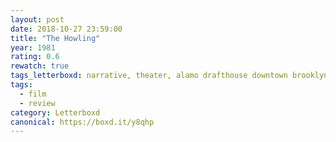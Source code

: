 ```yaml
---
layout: post 
date: 2018-10-27 23:59:00
title: "The Howling"
year: 1981
rating: 0.6
rewatch: true
tags_letterboxd: narrative, theater, alamo drafthouse downtown brooklyn, NYC, dismember the alamo, robtober
tags:
  - film
  - review
category: Letterboxd
canonical: https://boxd.it/y8qhp
---
```

